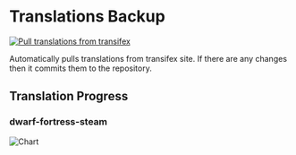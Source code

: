 # Translations Backup

[![Pull translations from transifex](https://github.com/dfint/translations-backup/actions/workflows/pull-translations.yml/badge.svg)](https://github.com/dfint/translations-backup/actions/workflows/pull-translations.yml)

Automatically pulls translations from transifex site. If there are any changes then it commits them to the repository.

## Translation Progress

### dwarf-fortress-steam

![Chart](https://quickchart.io/chart/render/sf-48eea123-9417-4424-9a02-5fa931e04386)
<!--
### dwarf-fortress

![Chart](https://quickchart.io/chart/render/sf-d5159b24-8b16-4a37-94f6-751c30c70025)
-->
